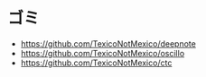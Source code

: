 # ゴミ
- https://github.com/TexicoNotMexico/deepnote
- https://github.com/TexicoNotMexico/oscillo
- https://github.com/TexicoNotMexico/ctc

<!--
**TexicoNotMexico/TexicoNotMexico** is a ✨ _special_ ✨ repository because its `README.md` (this file) appears on your GitHub profile.

Here are some ideas to get you started:

- 🔭 I’m currently working on ...
- 🌱 I’m currently learning ...
- 👯 I’m looking to collaborate on ...
- 🤔 I’m looking for help with ...
- 💬 Ask me about ...
- 📫 How to reach me: ...
- 😄 Pronouns: ...
- ⚡ Fun fact: ...
-->
